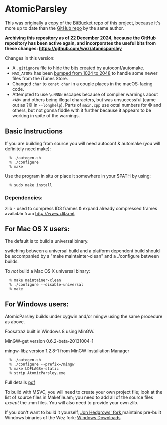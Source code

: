 # AtomicParsley

This was originally a copy of the [BitBucket repo](https://bitbucket.org/wez/atomicparsley) of this project, because it's more up to date than the [GitHub repo](https://github.com/wez/atomicparsley) by the same author. 

**Archiving this repository as of 22 December 2024, because the GitHub repository has been active again, and incorporates the useful bits from these changes: https://github.com/wez/atomicparsley**

Changes in this version:

* A `.gitignore` file to hide the bits created by autoconf/automake. 
* `MAX_ATOMS` has been [bumped from 1024 to 2048](https://github.com/benfry/atomicparsley/commit/a66918b5c76d21f94cdd0f87a9793f729cb4a7e5) to handle some newer files from the iTunes Store.
* Changed `char` to `const char` in a couple places in the macOS-facing code.
* Attempted to use `\uNNNN` escapes because of compiler warnings about `<A9>` and others being illegal characters, but was unsuccessful (came out as ?© in `--longhelp`). Parts of `main.cpp` use octal numbers for © and others, but not gonna fiddle with it further because it appears to be working in spite of the warnings.


## Basic Instructions

If you are building from source you will need autoconf & automake (you will
definitely need make):

      % ./autogen.sh
      % ./configure
      % make

Use the program in situ or place it somewhere in your $PATH by using:

      % sudo make install


### Dependencies:

zlib  - used to compress ID3 frames & expand already compressed frames
        available from http://www.zlib.net

## For Mac OS X users:

The default is to build a universal binary.

switching between a universal build and a platform dependent build should be
accompanied by a "make maintainter-clean" and a ./configure between builds.

To *not* build a Mac OS X universal binary:

      % make maintainer-clean
      % ./configure --disable-universal
      % make


## For Windows users:
AtomicParsley builds under cygwin and/or mingw using the same procedure as above.

Foosatraz built in Windows 8 using MinGW.

MinGW-get version 0.6.2-beta-20131004-1

mingw-libz version 1.2.8-1 from MinGW Installation Manager

      % ./autogen.sh
      % ./configure --prefix=/mingw
      % make LDFLAGS=-static
      % strip AtomicParsley.exe

Full details [pdf](https://bitbucket.org/Foosatraz/wez-atomicparsley-foosatraz-fork/downloads/AtomicParsleyMinGWBuildNotebook.pdf)

To build with MSVC, you will need to create your own project file; look
at the list of source files in Makefile.am; you need to add all of the
source files *except* the .mm files.  You will also need to provide your
own zlib.

If you don't want to build it yourself, [Jon Hedgrows' fork ](https://bitbucket.org/jonhedgerows/atomicparsley/wiki/Home) maintains pre-built Windows binaries of the Wez fork:
[Windows Downloads](https://bitbucket.org/jonhedgerows/atomicparsley/downloads)

